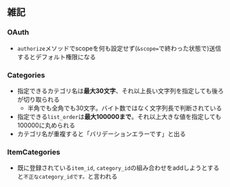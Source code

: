 
## 雑記
### OAuth
- `authorize`メソッドでscopeを何も設定せず(`&scope=`で終わった状態で)送信するとデフォルト権限になる

### Categories
- 指定できるカテゴリ名は**最大30文字**、それ以上長い文字列を指定しても後ろが切り取られる
	- 半角でも全角でも30文字。バイト数ではなく文字列長で判断されている
- 指定できる`list_order`は**最大100000まで**。それ以上大きな値を指定しても100000に丸められる
- カテゴリ名が重複すると「バリデーションエラーです」と出る

### ItemCategories
- 既に登録されている`item_id`, `category_id`の組み合わせをaddしようとすると`不正なcategory_idです。`と言われる
